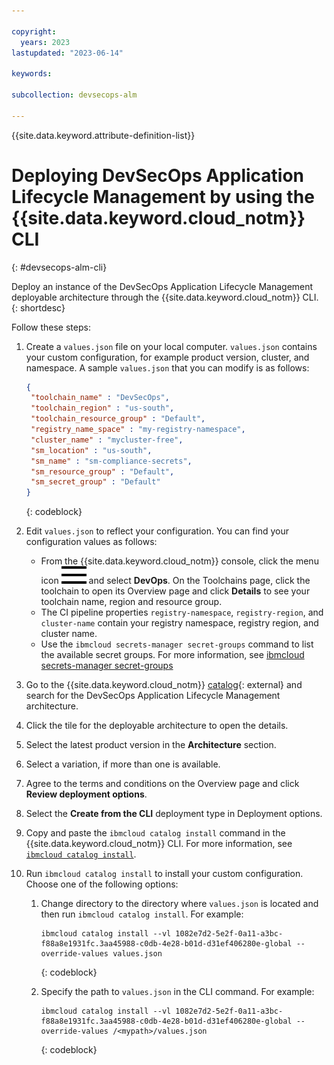 ```yaml
---

copyright:
  years: 2023
lastupdated: "2023-06-14"

keywords:

subcollection: devsecops-alm

---
```


{{site.data.keyword.attribute-definition-list}}

# Deploying DevSecOps Application Lifecycle Management by using the {{site.data.keyword.cloud_notm}} CLI 
{: #devsecops-alm-cli}

Deploy an instance of the DevSecOps Application Lifecycle Management deployable architecture through the {{site.data.keyword.cloud_notm}} CLI.
{: shortdesc}

Follow these steps:

1. Create a `values.json` file on your local computer. `values.json` contains your custom configuration, for example product version, cluster, and namespace. A sample `values.json` that you can modify is as follows:

   ```json
   {
    "toolchain_name" : "DevSecOps",
    "toolchain_region" : "us-south",
    "toolchain_resource_group" : "Default",
    "registry_name_space" : "my-registry-namespace",
    "cluster_name" : "mycluster-free",
    "sm_location" : "us-south",
    "sm_name" : "sm-compliance-secrets",
    "sm_resource_group" : "Default",
    "sm_secret_group" : "Default"
   }
   ```
   {: codeblock}

1. Edit `values.json` to reflect your configuration. You can find your configuration values as follows:
   
   * From the {{site.data.keyword.cloud_notm}} console, click the menu icon ![Hamburger icon](images/icon_hamburger.svg) and select **DevOps**. On the Toolchains page, click the toolchain to open its Overview page and click **Details** to see your toolchain name, region and resource group.
   * The CI pipeline properties `registry-namespace`, `registry-region`, and `cluster-name` contain your registry namespace, registry region, and cluster name.
   * Use the `ibmcloud secrets-manager secret-groups` command to list the available secret groups. For more information, see [ibmcloud secrets-manager secret-groups](/docs/secrets-manager?topic=secrets-manager-cli-plugin-secrets-manager-cli#secrets-manager-cli-secret-groups-command)

1. Go to the {{site.data.keyword.cloud_notm}} [catalog](/catalog#reference_architecture){: external} and search for the DevSecOps Application Lifecycle Management architecture.
1. Click the tile for the deployable architecture to open the details.
1. Select the latest product version in the **Architecture** section.
1. Select a variation, if more than one is available.
1. Agree to the terms and conditions on the Overview page and click **Review deployment options**.
1. Select the **Create from the CLI** deployment type in Deployment options.   
1. Copy and paste the `ibmcloud catalog install` command in the {{site.data.keyword.cloud_notm}} CLI. For more information, see [`ibmcloud catalog install`](/docs/cli?topic=cli-manage-catalogs-plugin#install-software-version).

1. Run `ibmcloud catalog install` to install your custom configuration. Choose one of the following options:

   1. Change directory to the directory where `values.json` is located and then run `ibmcloud catalog install`. For example:
   
      ```text
      ibmcloud catalog install --vl 1082e7d2-5e2f-0a11-a3bc-f88a8e1931fc.3aa45988-c0db-4e28-b01d-d31ef406280e-global --override-values values.json
      ```
      {: codeblock}

   1. Specify the path to `values.json` in the CLI command. For example:
   
      ```text
      ibmcloud catalog install --vl 1082e7d2-5e2f-0a11-a3bc-f88a8e1931fc.3aa45988-c0db-4e28-b01d-d31ef406280e-global --override-values /<mypath>/values.json
      ```
      {: codeblock}
